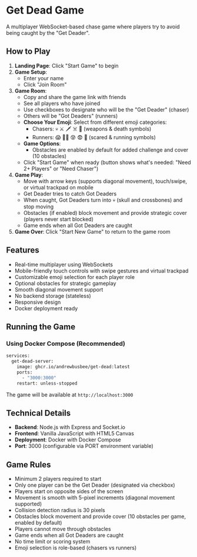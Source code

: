 # Get Dead Game

A multiplayer WebSocket-based chase game where players try to avoid being caught by the "Get Deader".

## How to Play

1. **Landing Page**: Click "Start Game" to begin
2. **Game Setup**: 
   - Enter your name
   - Click "Join Room"
3. **Game Room**: 
   - Copy and share the game link with friends
   - See all players who have joined
   - Use checkboxes to designate who will be the "Get Deader" (chaser)
   - Others will be "Got Deaders" (runners)
   - **Choose Your Emoji**: Select from different emoji categories:
     - Chasers: 💀 ⚔️ 🗡️ ☠️ 👹 (weapons & death symbols)
     - Runners: 😱 🏃‍♂️ 😰 😨 🤯 (scared & running symbols)
   - **Game Options**: 
     - Obstacles are enabled by default for added challenge and cover (10 obstacles)
   - Click "Start Game" when ready (button shows what's needed: "Need 2+ Players" or "Need Chaser")
4. **Game Play**:
   - Move with arrow keys (supports diagonal movement), touch/swipe, or virtual trackpad on mobile
   - Get Deader tries to catch Got Deaders
   - When caught, Got Deaders turn into 💀 (skull and crossbones) and stop moving
   - Obstacles (if enabled) block movement and provide strategic cover (players never start blocked)
   - Game ends when all Got Deaders are caught
5. **Game Over**: Click "Start New Game" to return to the game room

## Features

- Real-time multiplayer using WebSockets
- Mobile-friendly touch controls with swipe gestures and virtual trackpad
- Customizable emoji selection for each player role
- Optional obstacles for strategic gameplay
- Smooth diagonal movement support
- No backend storage (stateless)
- Responsive design
- Docker deployment ready

## Running the Game

### Using Docker Compose (Recommended)

```bash
services:
  get-dead-server:
    image: ghcr.io/andrewbusbee/get-dead:latest
    ports:
      - "3000:3000"
    restart: unless-stopped
```

The game will be available at `http://localhost:3000`


## Technical Details

- **Backend**: Node.js with Express and Socket.io
- **Frontend**: Vanilla JavaScript with HTML5 Canvas
- **Deployment**: Docker with Docker Compose
- **Port**: 3000 (configurable via PORT environment variable)

## Game Rules

- Minimum 2 players required to start
- Only one player can be the Get Deader (designated via checkbox)
- Players start on opposite sides of the screen
- Movement is smooth with 5-pixel increments (diagonal movement supported)
- Collision detection radius is 30 pixels
- Obstacles block movement and provide cover (10 obstacles per game, enabled by default)
- Players cannot move through obstacles
- Game ends when all Got Deaders are caught
- No time limit or scoring system
- Emoji selection is role-based (chasers vs runners)
